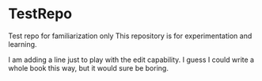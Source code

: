 # TestRepo
Test repo for familiarization only
This repository is for experimentation and learning.

I am adding a line just to play with the edit capability.
I guess I could write a whole book this way, but it would sure be boring.
